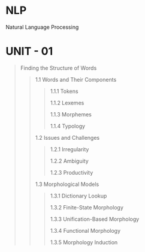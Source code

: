 # NLP
Natural Language Processing

# UNIT - 01
> Finding the Structure of Words
> 
>> 1.1 Words and Their Components
>> 
>>> 1.1.1 Tokens
>>> 
>>> 1.1.2 Lexemes
>>> 
>>> 1.1.3 Morphemes
>>> 
>>> 1.1.4 Typology
>>> 
>> 1.2 Issues and Challenges
>> 
>>> 1.2.1 Irregularity
>>> 
>>> 1.2.2 Ambiguity
>>> 
>>> 1.2.3 Productivity
>>> 
>> 1.3 Morphological Models
>> 
>>> 1.3.1 Dictionary Lookup
>>> 
>>> 1.3.2 Finite-State Morphology
>>> 
>>> 1.3.3 Unification-Based Morphology
>>> 
>>> 1.3.4 Functional Morphology
>>> 
>>> 1.3.5 Morphology Induction
